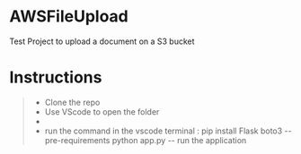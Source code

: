 # AWSFileUpload
Test Project to upload a document on a S3 bucket

# Instructions
>- Clone the repo
>- Use VScode to open the folder
>- 
>- run the command in the vscode terminal : 
pip install Flask boto3   -- pre-requirements
python app.py      -- run the application 
